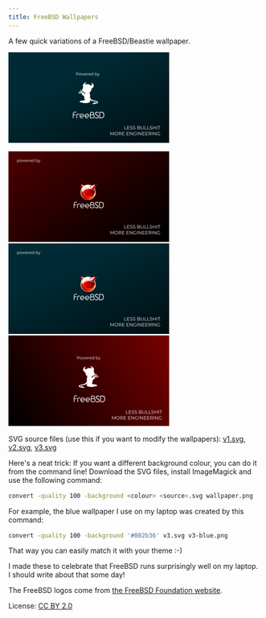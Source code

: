 ```yaml
---
title: FreeBSD Wallpapers
---
```


A few quick variations of a FreeBSD/Beastie wallpaper.

[![v3-blue](/media/thumbs/v3-blue.png)](/media/v3-blue.png)  
<!--more-->
[![v2](/media/thumbs/v2.png)](/media/v2.png)
[![v2-blue](/media/thumbs/v2-blue.png)](/media/v2-blue.png)
[![v1](/media/thumbs/v1.png)](/media/v1.png)

SVG source files (use this if you want to modify the wallpapers):
[v1.svg](/media/v1.svg),
[v2.svg](/media/v2.svg),
[v3.svg](/media/v3.svg)

Here's a neat trick: If you want a different background colour, you can do it from the command line! Download the SVG files, install ImageMagick and use the following command:

```sh
convert -quality 100 -background <colour> <source>.svg wallpaper.png
```

For example, the blue wallpaper I use on my laptop was created by this command:

```sh
convert -quality 100 -background '#002b36' v3.svg v3-blue.png
```

That way you can easily match it with your theme :-)

I made these to celebrate that FreeBSD runs surprisingly well on my laptop. I should write about that some day!

The FreeBSD logos come from [the FreeBSD Foundation website](https://www.freebsdfoundation.org/about/project/).

License: [CC BY 2.0](https://creativecommons.org/licenses/by/2.0/)
